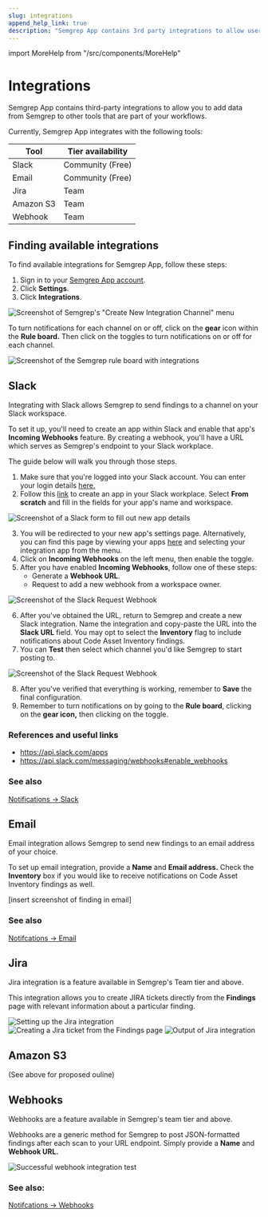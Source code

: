 ```yaml
---
slug: integrations
append_help_link: true
description: "Semgrep App contains 3rd party integrations to allow users to add data from Semgrep to other tools that are part of their workflows."
---
```


import MoreHelp from "/src/components/MoreHelp"

# Integrations

Semgrep App contains third-party integrations to allow you to add data from Semgrep to other tools that are part of your workflows.

Currently, Semgrep App integrates with the following tools:

| Tool | Tier availability |
| ---- | ---------------- |
| Slack | Community (Free) |
| Email | Community (Free) |
| Jira | Team |
| Amazon S3 | Team |
| Webhook | Team |

## Finding available integrations

To find available integrations for Semgrep App, follow these steps:

1. Sign in to your [Semgrep App account](https://semgrep.dev/).
2. Click **Settings**.
3. Click **Integrations**.

![Screenshot of Semgrep's "Create New Integration Channel" menu](../img/integration-firstview.png)<br />

To turn notifications for each channel on or off, click on the **gear** icon within the **Rule board.** Then click on the toggles to turn notifications on or off for each channel.

![Screenshot of the Semgrep rule board with integrations](../img/integration-ruleboard.png)<br />

## Slack

Integrating with Slack allows Semgrep to send findings to a channel on your Slack workspace.

To set it up, you'll need to create an app within Slack and enable that app's **Incoming Webhooks** feature. By creating a webhook, you'll have a URL which serves as Semgrep's endpoint to your Slack workplace.

The guide below will walk you through those steps.

1. Make sure that you're logged into your Slack account. You can enter your login details [here.](https://slack.com/workspace-signin)
2. Follow this [link](https://api.slack.com/apps?new_app=1) to create an app in your Slack workplace. Select **From scratch** and fill in the fields for your app's name and workspace.

![Screenshot of a Slack form to fill out new app details](../img/slack-create-app-name.png)<br />

3. You will be redirected to your new app's settings page. Alternatively, you can find this page by viewing your apps [here](https://api.slack.com/apps) and selecting your integration app from the menu.
4. Click on **Incoming Webhooks** on the left menu, then enable the toggle.
6. After you have enabled **Incoming Webhooks**, follow one of these steps:
    - Generate a **Webhook URL**.
    - Request to add a new webhook from a workspace owner.

![Screenshot of the Slack Request Webhook  ](../img/slack-request-enable.png)<br />

6. After you've obtained the URL, return to Semgrep and create a new Slack integration. Name the integration and copy-paste the URL into the **Slack URL** field. You may opt to select the **Inventory** flag to include notifications about Code Asset Inventory findings.
7. You can **Test** then select which channel you'd like Semgrep to start posting to.

![Screenshot of the Slack Request Webhook  ](../img/slack-integration-hooktest.png)<br />

8. After you've verified that everything is working, remember to **Save** the final configuration.
9. Remember to turn notifications on by going to the **Rule board**, clicking on the **gear icon,** then clicking on the toggle.

### References and useful links

* https://api.slack.com/apps
* https://api.slack.com/messaging/webhooks#enable_webhooks

### See also

[Notifications -> Slack](notifications.md/#slack)


## Email

Email integration allows Semgrep to send new findings to an email address of your choice.

To set up email integration, provide a **Name** and **Email address.** Check the **Inventory** box if you would like to receive notifications on Code Asset Inventory findings as well.

[insert screenshot of finding in email]

### See also
[Notifcations -> Email](notifications.md/#email)

## Jira

Jira integration is a feature available in Semgrep's Team tier and above.

This integration allows you to create JIRA tickets directly from the **Findings** page with relevant information about a particular finding.

![Setting up the Jira integration](../img/jira-integrations-page.png)
![Creating a Jira ticket from the Findings page](../img/jira-findings-page.png)
![Output of Jira integration](../img/jira-template.png)


## Amazon S3

(See above for proposed ouline)


## Webhooks

Webhooks are a feature available in Semgrep's team tier and above.

Webhooks are a generic method for Semgrep to post JSON-formatted findings after each scan to your URL endpoint. Simply provide a **Name** and **Webhook URL.** 

![Successful webhook integration test](../img/webhook-successful-test.png)


### See also:

[Notifcations -> Webhooks](notifications.md/#webhooks)


<MoreHelp />

